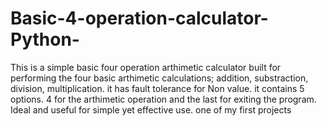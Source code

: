 # Basic-4-operation-calculator-Python-
This is a simple basic four operation arthimetic calculator built for performing the four basic arthimetic calculations; addition, substraction, division, multiplication.  it has fault tolerance for Non value. it contains 5 options. 4 for the arthimetic operation and the last for exiting the program. Ideal and useful for simple yet effective use.
one of my first projects 
